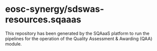 # eosc-synergy/sdswas-resources.sqaaas
This repository has been generated by the SQAaaS platform to run the pipelines
for the operation of the
Quality Assessment & Awarding (QAA)
module.